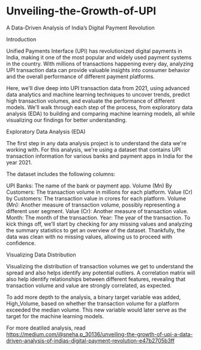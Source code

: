 # Unveiling-the-Growth-of-UPI
A Data-Driven Analysis of India’s Digital Payment Revolution

Introduction

Unified Payments Interface (UPI) has revolutionized digital payments in India, making it one of the most popular and widely used payment systems in the country. With millions of transactions happening every day, analyzing UPI transaction data can provide valuable insights into consumer behavior and the overall performance of different payment platforms.

Here, we'll dive deep into UPI transaction data from 2021, using advanced data analytics and machine learning techniques to uncover trends, predict high transaction volumes, and evaluate the performance of different models. We'll walk through each step of the process, from exploratory data analysis (EDA) to building and comparing machine learning models, all while visualizing our findings for better understanding.

Exploratory Data Analysis (EDA)

The first step in any data analysis project is to understand the data we're working with. For this analysis, we're using a dataset that contains UPI transaction information for various banks and payment apps in India for the year 2021.

The dataset includes the following columns:

UPI Banks: The name of the bank or payment app.
Volume (Mn) By Customers: The transaction volume in millions for each platform.
Value (Cr) by Customers: The transaction value in crores for each platform.
Volume (Mn): Another measure of transaction volume, possibly representing a different user segment.
Value (Cr): Another measure of transaction value.
Month: The month of the transaction.
Year: The year of the transaction.
To kick things off, we’ll start by checking for any missing values and analyzing the summary statistics to get an overview of the dataset. Thankfully, the data was clean with no missing values, allowing us to proceed with confidence.

Visualizing Data Distribution

Visualizing the distribution of transaction volumes we get to understand the spread and also helps identify any potential outliers. A correlation matrix will also help identify relationships between different features, revealing that transaction volume and value are strongly correlated, as expected.

To add more depth to the analysis, a binary target variable was added, High_Volume, based on whether the transaction volume for a platform exceeded the median volume. This new variable would later serve as the target for the machine learning models.


For more deatiled analysis, read https://medium.com/@sneha.p_30136/unveiling-the-growth-of-upi-a-data-driven-analysis-of-indias-digital-payment-revolution-e47b2705b3ff

